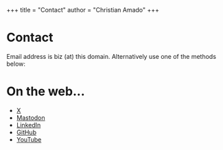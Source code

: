 +++
title = "Contact"
author = "Christian Amado"
+++

# Contact
Email address is biz (at) this domain. Alternatively use one of the methods below:


# On the web...
- [X](https://x.com/christianamado/)
- [Mastodon](https://mastodon.social/@cmasdev)
- [LinkedIn](https://www.linkedin.com/in/christianamado/)
- [GitHub](https://github.com/cmasdev/)
- [YouTube](https://www.youtube.com/@cmasdev)
  